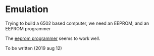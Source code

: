 # Emulation
Trying to build a 6502 based computer, we need an EEPROM, and an EEPROM programmer

The [eeprom programmer](eeprom-programmer) seems to work well.
 
To be written (2019 aug 12)
